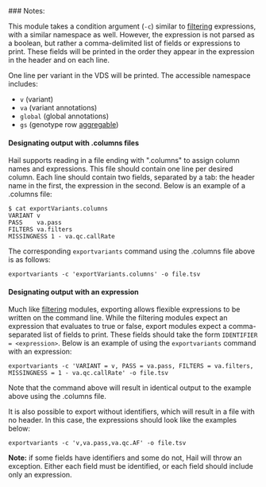 <div class="cmdhead"></div>

<div class="description"></div>

<div class="synopsis"></div>

<div class="options"></div>

<div class="cmdsubsection">
### Notes:
 
This module takes a condition argument (`-c`) similar to [filtering](#Filtering) expressions, with a similar namespace as well.  However, the expression is not parsed as a boolean, but rather a comma-delimited list of fields or expressions to print.  These fields will be printed in the order they appear in the expression in the header and on each line.

One line per variant in the VDS will be printed.  The accessible namespace includes:

   - `v` (variant)
   - `va` (variant annotations)
   - `global` (global annotations)
   - `gs` (genotype row [aggregable](#aggregables))
   
#### Designating output with .columns files

Hail supports reading in a file ending with ".columns" to assign column names and expressions.  This file should contain one line per desired column.  Each line should contain two fields, separated by a tab: the header name in the first, the expression in the second.  Below is an example of a .columns file:

```
$ cat exportVariants.columns
VARIANT	v
PASS	va.pass
FILTERS	va.filters
MISSINGNESS	1 - va.qc.callRate
```

The corresponding `exportvariants` command using the .columns file above is as follows:

```
exportvariants -c 'exportVariants.columns' -o file.tsv
```

#### Designating output with an expression

Much like [filtering](#Filtering) modules, exporting allows flexible expressions to be written on the command line.  While the filtering modules expect an expression that evaluates to true or false, export modules expect a comma-separated list of fields to print.  These fields should take the form `IDENTIFIER = <expression>`.  Below is an example of using the `exportvariants` command with an expression:

```
exportvariants -c 'VARIANT = v, PASS = va.pass, FILTERS = va.filters, MISSINGNESS = 1 - va.qc.callRate' -o file.tsv
```

Note that the command above will result in identical output to the example above using the .columns file.

It is also possible to export without identifiers, which will result in a file with no header.  In this case, the expressions should look like the examples below:
```
exportvariants -c 'v,va.pass,va.qc.AF' -o file.tsv
```

**Note:** if some fields have identifiers and some do not, Hail will throw an exception.  Either each field must be identified, or each field should include only an expression.

</div>